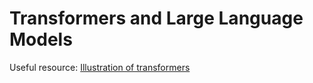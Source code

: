 # Transformers and Large Language Models

Useful resource: [Illustration of transformers](https://jalammar.github.io/illustrated-transformer/)
